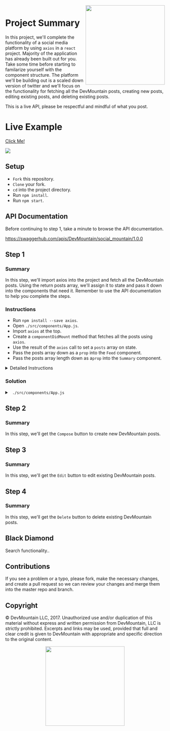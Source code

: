 <img src="https://devmounta.in/img/logowhiteblue.png" width="250" align="right">

# Project Summary

In this project, we'll complete the functionality of a social media platform by using `axios` in a `react` project. Majority of the application has already been built out for you. Take some time before starting to familarize yourself with the component structure. The platform we'll be building out is a scaled down version of twitter and we'll focus on the functionality for fetching all the DevMountain posts, creating new posts, editing existing posts, and deleting existing posts.

This is a live API, please be respectful and mindful of what you post.

# Live Example

<a href="https://devmountain.github.io/react-3-afternoon/">Click Me!</a>

<img src="https://github.com/DevMountain/react-3-afternoon/blob/solution/assets/1.png" />

## Setup

* `Fork` this repository.
* `Clone` your fork.
* `cd` into the project directory.
* Run `npm install`.
* Run `npm start`.

## API Documentation

Before continuing to step 1, take a minute to browse the API documentation.

https://swaggerhub.com/apis/DevMountain/social_mountain/1.0.0

## Step 1

### Summary

In this step, we'll import axios into the project and fetch all the DevMountain posts. Using the return posts array, we'll assign it to state and pass it down into the components that need it. Remember to use the API documentation to help you complete the steps.

### Instructions

* Run `npm install --save axios`.
* Open `./src/components/App.js`.
* Import `axios` at the top.
* Create a `componentDidMount` method that fetches all the posts using `axios`.
* Use the result of the `axios` call to set a `posts` array on state.
* Pass the posts array down as a `prop` into the `Feed` component.
* Pass the posts array length down as a`prop` into the `Summary` component.

<details>

<summary> Detailed Instructions </summary>

<br />

Let's begin by importing `axios` into our project. In your command line, make sure you are in the root project directory, run `npm install --save axios`.

```js
import axios from 'axios';
```

Now that we have `axios`, open `./src/components/App.js`. We are using this component to fetch the `posts` because it is the parent component to the `Summary` and `Feed` component. Both those components rely on the `posts` array. Let's create a `componentDidMount` method that uses `axios` to fetch our `posts`. Remember, when fetching data from a server always use a `GET` request. Using the API documentation we can see that the base API url is: `practiceapi.devmountain.com/api` and uses a `https` scheme. We can also see that all our post endpoints are under the `/posts` route.

```js
componentDidMount() {
  axios.get('https://practiceapi.devmountain.com/api/posts').then( results => {

  });
}
```

When inspecting the value of `results` we can see that the API puts the `posts` array on the `data` property. Let's assign that to `posts` on state.

```js
componentDidMount() {
  axios.get('https://practiceapi.devmountain.com/api/posts').then( results => {
    this.setState({ posts: results.data });
  });
}
```

To avoid any rendering errors before `posts` has a value on `state`, let's create a `constructor` method and default `posts` to be an empty array.

```js
constructor() {
  super();

  this.state = {
    posts: []
  }
}
```

Lastly, we'll just need to pass down the value of `posts` on state down into the children components that are depending on it. The `Summary` component depends on the length of `posts` to display it and the `Feed` component depends on `posts` to `map` over them and `render` them. Since I'll be referring to `this.state.posts` multiple times in my render method, I'll use `es6` destructuring on `state`.

```js
render() {
  const { posts } = this.state;

  return (
    <div className="App__parent">
      <Header />

      <section className="App__content">
        <Summary count={ posts.count } />
        <Feed posts={ posts } />
      </section>
    </div>
  );
}
```

</details>

### Solution

<details>

<summary> <code> ./src/components/App.js </code> </summary>

```js
import React, { Component } from 'react';
import axios from 'axios';


import './App.css';

import Header from './Header/Header';
import Summary from './Summary/Summary';
import Feed from './Feed/Feed';

class App extends Component {
  componentDidMount() {
    axios.get('https://practiceapi.devmountain.com/api/posts').then( results => {
      this.setState({ posts: results.data });
    });
  }

  constructor() {
    super();

    this.state = {
      posts: []
    }
  }

  render() {
    const { posts } = this.state;

    return (
      <div className="App__parent">
        <Header />

        <section className="App__content">
          <Summary count={ posts.count } />
          <Feed posts={ posts } />
        </section>
      </div>
    );
  }
}

export default App;
```

</details>

## Step 2

### Summary

In this step, we'll get the `Compose` button to create new DevMountain posts.

## Step 3

### Summary

In this step, we'll get the `Edit` button to edit existing DevMountain posts.

## Step 4

### Summary

In this step, we'll get the `Delete` button to delete existing DevMountain posts.

## Black Diamond

Search functionality..

## Contributions

If you see a problem or a typo, please fork, make the necessary changes, and create a pull request so we can review your changes and merge them into the master repo and branch.

## Copyright

© DevMountain LLC, 2017. Unauthorized use and/or duplication of this material without express and written permission from DevMountain, LLC is strictly prohibited. Excerpts and links may be used, provided that full and clear credit is given to DevMountain with appropriate and specific direction to the original content.

<p align="center">
<img src="https://devmounta.in/img/logowhiteblue.png" width="250">
</p>
